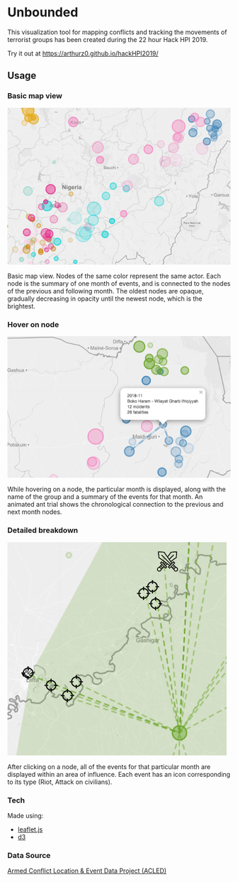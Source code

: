 # Unbounded
This visualization tool for mapping conflicts and tracking the movements of terrorist groups has been created during the 22 hour Hack HPI 2019.

Try it out at https://arthurz0.github.io/hackHPI2019/

## Usage
### Basic map view
![alt text](https://github.com/arthurz0/hackHPI2019/blob/master/example/unbounded_nigeria_1.png "Nigeria Example")

Basic map view. Nodes of the same color represent the same actor. Each node is the summary of one month of events, and is connected to the nodes of the previous and following month. The oldest nodes are opaque, gradually decreasing in opacity until the newest node, which is the brightest.

### Hover on node
![alt text](https://github.com/arthurz0/hackHPI2019/blob/master/example/boko_haram_1.png "Boko Haram Example")

While hovering on a node, the particular month is displayed, along with the name of the group and a summary of the events for that month. An animated ant trial shows the chronological connection to the previous and next month nodes.

### Detailed breakdown
![alt text](https://github.com/arthurz0/hackHPI2019/blob/master/example/zoom_example.png "Boko Haram Zoom Example")

After clicking on a node, all of the events for that particular month are displayed within an area of influence. Each event has an icon corresponding to its type (Riot, Attack on civilians).


### Tech
Made using:
* [leaflet.js](https://leafletjs.com/)
* [d3](https://d3js.org/)

### Data Source
[Armed Conflict Location & Event Data Project (ACLED)](https://www.acleddata.com/)

